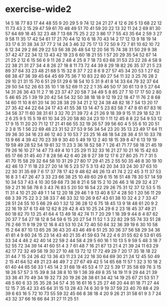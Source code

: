 # exercise-wide2
14
5
18
77
83
17
44
48
55
9
20
29
5
9
74
12
24
21
27
4
12
6
26
5
13
68
22
12
11
73
43
2
15
29
47
59
61
70
48
49
51
70
41
59
20
22
13
32
11
24
2
69
81
30
57
64
69
18
45
32
23
48
7
13
68
75
25
2
22
3
86
17
7
55
43
35
64
2
59
3
27
9
58
11
35
17
42
54
61
17
21
70
44
12
10
6
18
70
43
14
2
17
12
13
9
18
19
14
33
17
6
31
38
34
37
77
2
14
24
3
46
32
75
17
13
72
50
9
72
7
81
10
62
10
72
6
12
34
29
2
86
29
22
53
56
38
26
48
54
12
20
56
15
74
38
31
50
29
9
38
37
42
47
22
34
12
13
43
42
19
23
6
60
18
21
55
1
57
20
29
35
54
52
67
14
21
25
2
12
6
15
56
6
9
11
26
2
48
4
25
8
7
18
73
63
68
31
53
23
22
28
4
58
9
22
38
21
31
27
34
4
8
26
27
18
8
11
73
72
44
39
8
29
18
82
26
35
37
21
5
23
89
37
64
33
23
48
21
68
5
15
32
8
37
7
22
8
6
9
27
57
45
34
20
53
1
27
62
68
38
47
36
39
45
64
45
69
75
36
7
10
83
22
80
27
54
11
32
3
25
76
28
2
29
10
21
31
15
70
6
51
29
51
29
6
18
54
10
5
31
9
41
8
14
33
64
79
32
37
64
29
50
54
52
26
63
35
10
1
18
52
69
11
22
2
1
35
46
50
17
30
61
13
9
5
27
64
14
31
26
36
43
11
2
7
16
23
37
47
20
58
7
34
49
5
8
85
27
7
10
17
17
50
2
80
5
46
65
25
1
39
19
20
42
54
54
32
50
38
18
18
9
12
19
22
18
47
11
76
2
8
68
14
60
11
10
8
61
20
14
30
28
38
29
34
21
2
12
24
38
48
82
18
7
54
13
20
17
27
35
42
44
22
64
24
17
43
41
55
38
13
14
47
5
23
83
58
7
47
8
61
67
83
16
34
56
37
11
60
38
31
61
3
32
70
21
39
72
4
21
26
9
18
39
9
15
11
29
18
52
31
2
6
25
9
5
15
5
19
61
10
34
25
20
58
80
24
23
10
1
11
12
45
8
8
22
54
9
53
12
17
9
15
11
20
20
71
12
17
21
41
66
55
32
19
26
57
39
56
60
4
5
55
6
10
20
51
2
3
8
15
1
56
22
69
48
23
31
52
27
53
9
56
34
54
23
20
35
13
23
49
17
64
11
39
36
30
34
16
23
46
12
40
3
10
53
7
23
25
16
48
18
54
28
36
4
51
10
33
78
13
9
66
4
39
42
70
23
39
9
30
40
5
49
19
12
2
40
18
15
39
8
47
6
13
19
19
19
59
49
28
52
54
19
61
32
11
23
3
36
18
52
58
7
1
26
41
71
77
58
18
21
45
19
79
26
16
10
27
14
47
73
49
4
10
1
25
29
11
32
33
16
21
27
10
21
16
15
42
63
65
17
66
31
45
40
7
8
28
56
42
6
40
28
9
27
39
12
17
6
27
80
25
71
7
31
5
41
70
15
58
29
32
64
58
10
31
29
27
80
17
29
41
25
2
55
50
35
46
8
30
19
10
42
46
13
7
11
18
23
27
20
14
16
5
23
57
5
3
13
42
20
34
33
24
30
37
63
10
22
30
31
35
69
7
6
17
37
78
17
42
9
48
62
46
26
13
41
74
2
22
45
3
11
37
53
16
8
3
1
47
26
47
3
33
23
66
38
25
10
49
60
29
6
15
16
51
48
78
30
57
14
59
10
34
53
7
43
4
10
30
59
68
73
36
8
21
6
58
15
2
10
26
46
3
16
29
32
4
27
59
2
21
16
56
78
6
3
43
76
83
5
20
50
16
54
22
29
26
75
31
12
37
12
53
5
15
11
31
4
10
21
20
49
1
1
14
12
20
18
29
46
1
9
13
40
8
57
4
28
50
1
20
56
11
29
68
3
39
75
22
3
2
38
33
7
46
33
32
10
26
9
67
43
61
38
10
32
4
2
7
33
47
28
51
24
55
10
5
66
29
40
1
32
12
36
28
12
6
75
18
45
13
9
18
48
61
20
9
2
22
16
19
37
6
13
48
12
62
8
29
42
8
43
10
25
24
29
6
2
23
18
45
37
49
21
60
18
62
70
13
25
41
64
4
13
49
18
42
74
11
7
20
29
1
18
39
9
44
8
4
87
62
20
37
7
54
27
18
12
8
54
59
6
15
20
27
54
11
52
1
3
22
82
29
55
74
33
51
28
76
2
66
11
9
19
29
12
16
8
43
53
10
24
72
40
50
64
32
36
39
19
6
30
10
58
15
2
64
87
10
13
65
26
36
43
20
43
46
49
6
51
25
30
36
37
56
58
29
34
36
41
81
4
9
60
24
15
23
14
43
40
21
35
41
59
63
74
22
4
6
31
55
62
6
53
61
65
33
34
4
46
2
42
40
14
22
59
2
44
58
4
29
5
60
16
1
10
13
5
9
59
5
48
3
18
7
52
55
72
34
39
14
41
60
51
4
3
7
61
48
7
16
21
87
13
21
4
21
39
24
11
63
29
42
17
72
32
49
56
19
30
27
10
48
13
72
12
17
72
49
29
7
20
17
35
18
18
22
31
44
7
15
24
26
42
13
36
43
11
23
24
22
18
30
64
69
30
21
24
12
45
50
49
2
15
41
64
52
49
21
23
46
49
7
2
27
67
49
42
5
14
65
68
11
57
1
32
3
10
18
2
61
40
44
65
56
33
1
45
14
2
31
68
19
45
53
4
17
22
5
39
17
35
58
69
76
3
15
18
26
57
57
3
15
39
8
34
38
8
10
19
1
36
39
49
8
35
14
19
11
9
29
44
21
39
33
36
41
70
49
34
19
32
73
20
19
26
28
38
61
34
42
14
19
25
67
21
53
51
7
48
5
60
6
33
35
35
28
34
57
4
35
16
61
16
5
25
27
46
20
44
81
18
71
27
44
12
15
7
35
42
33
45
64
31
15
13
28
43
74
6
30
9
19
37
59
23
40
70
88
4
29
39
6
63
16
5
72
10
73
55
59
32
45
66
8
38
18
4
20
9
26
21
31
58
61
9
3
7
24
43
32
37
66
16
66
84
31
27
11
25
51
